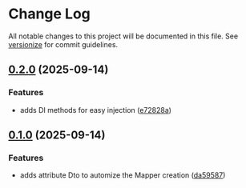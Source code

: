 # Change Log

All notable changes to this project will be documented in this file. See [versionize](https://github.com/versionize/versionize) for commit guidelines.

<a name="0.2.0"></a>
## [0.2.0](https://www.github.com/lucafabbri/ProjectR/releases/tag/v0.2.0) (2025-09-14)

### Features

* adds DI methods for easy injection ([e72828a](https://www.github.com/lucafabbri/ProjectR/commit/e72828a7f7de612e8570e157b1a01d1d891d475f))

<a name="0.1.0"></a>
## [0.1.0](https://www.github.com/lucafabbri/ProjectR/releases/tag/v0.1.0) (2025-09-14)

### Features

* adds attribute Dto to automize the Mapper creation ([da59587](https://www.github.com/lucafabbri/ProjectR/commit/da59587d3df7482b08dfd5c24cf4d51f03c5a307))

